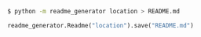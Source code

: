 ```bash
$ python -m readme_generator location > README.md
```

```python
readme_generator.Readme("location").save("README.md")
```
